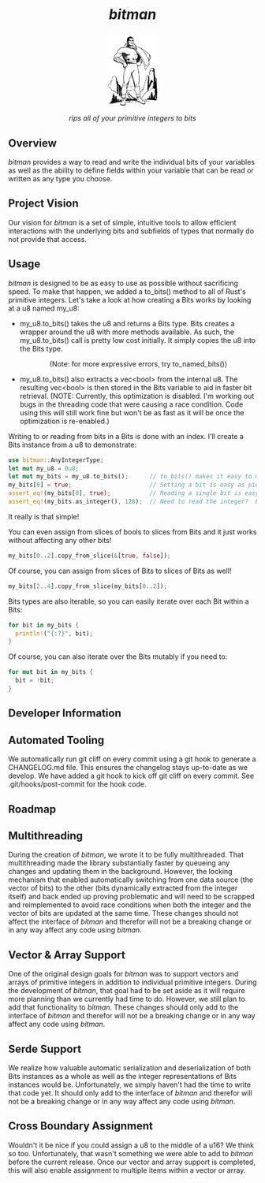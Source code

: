 # **<p align="center">*bitman*</p>** 

<p align="center"><img src="generic-superhero.svg" width="20%"></p>


*<p align="center">rips all of your primitive integers to bits</p>*

## Overview

*bitman* provides a way to read and write the individual bits of your variables as well as the ability to define fields within your variable that can be read or written as any type you choose.

## Project Vision

Our vision for *bitman* is a set of simple, intuitive tools to allow efficient interactions with the underlying bits and subfields of types that normally do not provide that access.

## Usage

*bitman* is designed to be as easy to use as possible without sacrificing
speed.  To make that happen, we added a to_bits() method to all of Rust's
primitive integers.  Let's take a look at how creating a Bits works by looking at a u8 named my_u8:

- my_u8.to_bits() takes the u8 and returns a Bits type.  Bits creates a wrapper
  around the u8 with more methods available.  As such, the my_u8.to_bits() call is pretty low cost initially.  It simply copies the u8 into the Bits type.
  <p align="center">(Note: for more expressive errors, try to_named_bits())</p>
  
- my_u8.to_bits() also extracts a vec\<bool> from the internal u8.  The
  resulting vec\<bool> is then stored in the Bits variable to aid in faster bit retrieval. (NOTE: Currently, this optimization is disabled.  I'm working out bugs in the threading code that were causing a race condition.  Code using this will still work fine but won't be as fast as it will be once the optimization is re-enabled.)

Writing to or reading from bits in a Bits is done with an index.  I'll create a Bits instance from a u8 to demonstrate:

```rust
use bitman::AnyIntegerType;
let mut my_u8 = 0u8;
let mut my_bits = my_u8.to_bits();      // to_bits() makes it easy to make a Bits.
my_bits[0] = true;                      // Setting a bit is easy as pie.
assert_eq!(my_bits[0], true);           // Reading a single bit is easy too!
assert_eq!(my_bits.as_integer(), 128);  // Need to read the integer?  Easy peasy!
```

It really is that simple!

You can even assign from slices of bools to slices from Bits and it just works
without affecting any other bits!

```rust
my_bits[0..2].copy_from_slice(&[true, false]);
```

Of course, you can assign from slices of Bits to slices of Bits as well!

```rust
my_bits[2..4].copy_from_slice(my_bits[0..2]);
```

Bits types are also iterable, so you can easily iterate over each Bit within a Bits:

```rust
for bit in my_bits {
  println!("{:?}", bit);
}
```

Of course, you can also iterate over the Bits mutably if you need to:

```rust
for mut bit in my_bits {
  bit = !bit;
}
```

## Developer Information

Automated Tooling
-----------------

We automatically run git cliff on every commit using a git hook to generate a CHANGELOG.md file. This ensures the changelog stays up-to-date as we develop.
We have added a git hook to kick off git cliff on every commit.  See .git/hooks/post-commit for the hook code.

## Roadmap

Multithreading
--------------

During the creation of *bitman*, we wrote it to be fully multithreaded.  That
multithreading made the library substantially faster by queueing any changes
and updating them in the background.  However, the locking mechanism that
enabled automatically switching from one data source (the vector of bits) to
the other (bits dynamically extracted from the integer itself) and back ended
up proving problematic and will need to be scrapped and reimplemented to avoid
race conditions when both the integer and the vector of bits are updated at
the same time.  These changes should not affect the interface of *bitman* and
therefor will not be a breaking change or in any way affect any code using
*bitman*.

Vector & Array Support
----------------------

One of the original design goals for *bitman* was to support vectors and
arrays of primitive integers in addition to individual primitive integers.
During the development of *bitman*, that goal had to be set aside as it will
require more planning than we currently had time to do.  However, we still
plan to add that functionality to *bitman*.   These changes should only add
to the interface of *bitman* and therefor will not be a breaking change or
in any way affect any code using *bitman*.

Serde Support
-------------

We realize how valuable automatic serialization and deserialization of both
Bits instances as a whole as well as the integer representations of Bits
instances would be.  Unfortunately, we simply haven't had the time to write
that code yet.  It should only add to the interface of *bitman* and
therefor will not be a breaking change or in any way affect any code using
*bitman*.

Cross Boundary Assignment
-------------------------

Wouldn't it be nice if you could assign a u8 to the middle of a u16?  We
think so too.  Unfortunately, that wasn't something we were able to add to
*bitman* before the current release.  Once our vector and array support
is completed, this will also enable assignment to multiple items within a
vector or array.
